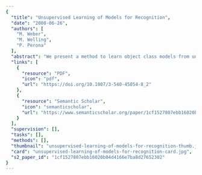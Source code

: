 ```yaml
---
{
  "title": "Unsupervised Learning of Models for Recognition",
  "date": "2000-06-26",
  "authors": [
    "M. Weber",
    "M. Welling",
    "P. Perona"
  ],
  "abstract": "We present a method to learn object class models from unlabeled and unsegmented cluttered scenes for the purpose of visual object recognition. We focus on a particular type of model where objects are represented as flexible constellations of rigid parts (features). The variability within a class is represented by a joint probability density function (pdf) on the shape of the constellation and the output of part detectors. In a first stage, the method automatically identifies distinctive parts in the training set by applying a clustering algorithm to patterns selected by an interest operator. It then learns the statistical shape model using expectation maximization. The method achieves very good classification results on human faces and rear views of cars.",
  "links": [
    {
      "resource": "PDF",
      "icon": "pdf",
      "url": "https://doi.org/10.1007/3-540-45054-8_2"
    },
    {
      "resource": "Semantic Scholar",
      "icon": "semanticscholar",
      "url": "https://www.semanticscholar.org/paper/1cf1527807ebb16020b04d4166e7ba8d27652302"
    }
  ],
  "supervision": [],
  "tasks": [],
  "methods": [],
  "thumbnail": "unsupervised-learning-of-models-for-recognition-thumb.jpg",
  "card": "unsupervised-learning-of-models-for-recognition-card.jpg",
  "s2_paper_id": "1cf1527807ebb16020b04d4166e7ba8d27652302"
}
---
```


